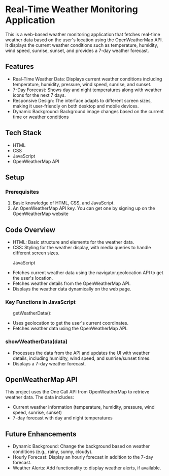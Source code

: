 <h1>Real-Time Weather Monitoring Application</h1>
<p>
  This is a web-based weather monitoring application that fetches real-time weather data based on the user's location using the OpenWeatherMap API. It displays the current weather conditions such as temperature, humidity, wind speed, sunrise, sunset, and provides a 7-day weather forecast.
</p>
<h2>Features</h2>
<ul>
  <li>Real-Time Weather Data: Displays current weather conditions including temperature, humidity, pressure, wind speed, sunrise, and sunset.</li>
  <li>7-Day Forecast: Shows day and night temperatures along with weather icons for the next 7 days.</li>
  <li>Responsive Design: The interface adapts to different screen sizes, making it user-friendly on both desktop and mobile devices.</li>
  <li>Dynamic Background: Background image changes based on the current time or weather conditions</li>
</ul>
<h2>Tech Stack</h2>
<ul>
  <li>HTML</li>
  <li>CSS</li>
  <li>JavaScript</li>
  <li>OpenWeatherMap API</li>
</ul>
<h2>Setup</h2>
<h3>Prerequisites</h3>
<ol>
  <li>Basic knowledge of HTML, CSS, and JavaScript.</li>
  <li>An OpenWeatherMap API key. You can get one by signing up on the OpenWeatherMap website</li>
</ol>
<h2>Code Overview</h2>
<ul>
  <li>HTML: Basic structure and elements for the weather data.</li>
  <li>CSS: Styling for the weather display, with media queries to handle different screen sizes.</li>
  <p>JavaScript</p>
  <li>Fetches current weather data using the navigator.geolocation API to get the user's location.</li>
  <li>Fetches weather details from the OpenWeatherMap API.</li>
  <li>Displays the weather data dynamically on the web page.</li>
</ul>
<h3>Key Functions in JavaScript</h3>
<ul>
  <p>getWeatherData():</p>
  <li>Uses geolocation to get the user's current coordinates.</li>
  <li>Fetches weather data using the OpenWeatherMap API.</li>
</ul>
<h3>showWeatherData(data)</h3>
<ul>
  <li>Processes the data from the API and updates the UI with weather details, including humidity, wind speed, and sunrise/sunset times.</li>
  <li>Displays a 7-day weather forecast.</li>
</ul>
<h2>OpenWeatherMap API</h2>
<p>This project uses the One Call API from OpenWeatherMap to retrieve weather data. The data includes:</p>
<ul>
  <li>Current weather information (temperature, humidity, pressure, wind speed, sunrise, sunset)</li>
  <li>7-day forecast with day and night temperatures</li>
</ul>
<h2>Future Enhancements</h2>
<ul>
  <li>Dynamic Background: Change the background based on weather conditions (e.g., rainy, sunny, cloudy).</li>
  <li>Hourly Forecast: Display an hourly forecast in addition to the 7-day forecast.</li>
  <li>Weather Alerts: Add functionality to display weather alerts, if available.</li>
</ul>

